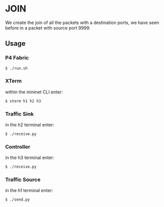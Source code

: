 # JOIN

We create the join of all the packets with a destination ports, we have seen before in a packet with source port 9999.

## Usage

### P4 Fabric

```bash
$ ./run.sh
```

### XTerm

within the mininet CLI enter:

```bash
$ xterm h1 h2 h3
```

### Traffic Sink

in the h2 terminal enter:

```bash
$ ./receive.py
```

### Controller

in the h3 terminal enter:

```bash
$ ./receive.py
```

### Traffic Source

in the h1 terminal enter:

```bash
$ ./send.py
```
